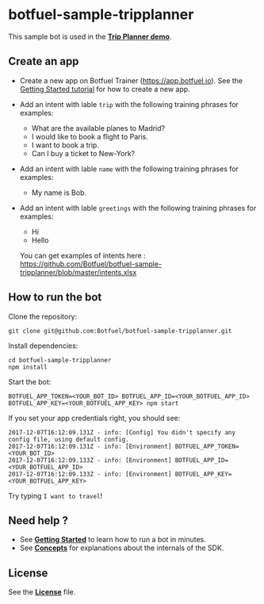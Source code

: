 # botfuel-sample-tripplanner

This sample bot is used in the [**Trip Planner demo**](https://docs.botfuel.io/platform/demos/trip-planner).

## Create an app

* Create a new app on Botfuel Trainer (https://app.botfuel.io). See the [Getting Started tutorial](https://docs.botfuel.io/platform/tutorials/getting-started) for how to create a new app.

* Add an intent with lable `trip` with the following training phrases for examples:

  * What are the available planes to Madrid?
  * I would like to book a flight to Paris.
  * I want to book a trip.
  * Can I buy a ticket to New-York?

* Add an intent with lable `name` with the following training phrases for examples:

  * My name is Bob.

* Add an intent with lable `greetings` with the following training phrases for examples:
  * Hi
  * Hello

  You can get examples of intents here : https://github.com/Botfuel/botfuel-sample-tripplanner/blob/master/intents.xlsx

## How to run the bot

Clone the repository:

```shell
git clone git@github.com:Botfuel/botfuel-sample-tripplanner.git
```

Install dependencies:

```shell
cd botfuel-sample-tripplanner
npm install
```

Start the bot:

```shell
BOTFUEL_APP_TOKEN=<YOUR_BOT_ID> BOTFUEL_APP_ID=<YOUR_BOTFUEL_APP_ID> BOTFUEL_APP_KEY=<YOUR_BOTFUEL_APP_KEY> npm start
```

If you set your app credentials right, you should see:

```shell
2017-12-07T16:12:09.131Z - info: [Config] You didn't specify any config file, using default config.
2017-12-07T16:12:09.131Z - info: [Environment] BOTFUEL_APP_TOKEN=<YOUR_BOT_ID>
2017-12-07T16:12:09.133Z - info: [Environment] BOTFUEL_APP_ID=<YOUR_BOTFUEL_APP_ID>
2017-12-07T16:12:09.133Z - info: [Environment] BOTFUEL_APP_KEY=<YOUR_BOTFUEL_APP_KEY>
```

Try typing `I want to travel`!

## Need help ?

* See [**Getting Started**](https://docs.botfuel.io/platform/tutorials/getting-started) to learn how to run a bot in minutes.
* See [**Concepts**](https://docs.botfuel.io/platform/concepts) for explanations about the internals of the SDK.

## License

See the [**License**](LICENSE.md) file.
